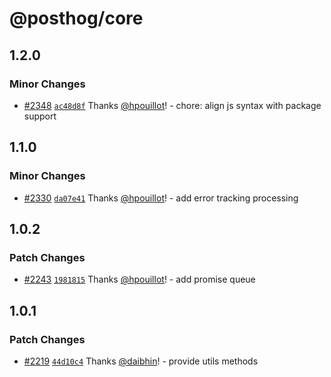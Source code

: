 # @posthog/core

## 1.2.0

### Minor Changes

- [#2348](https://github.com/PostHog/posthog-js/pull/2348) [`ac48d8f`](https://github.com/PostHog/posthog-js/commit/ac48d8fda3a4543f300ced705bce314a206cce6f) Thanks [@hpouillot](https://github.com/hpouillot)! - chore: align js syntax with package support

## 1.1.0

### Minor Changes

- [#2330](https://github.com/PostHog/posthog-js/pull/2330) [`da07e41`](https://github.com/PostHog/posthog-js/commit/da07e41ac2307803c302557a12b459491657a75f) Thanks [@hpouillot](https://github.com/hpouillot)! - add error tracking processing

## 1.0.2

### Patch Changes

- [#2243](https://github.com/PostHog/posthog-js/pull/2243) [`1981815`](https://github.com/PostHog/posthog-js/commit/19818159b7074098150bc79cfa2962761a14cb46) Thanks [@hpouillot](https://github.com/hpouillot)! - add promise queue

## 1.0.1

### Patch Changes

- [#2219](https://github.com/PostHog/posthog-js/pull/2219) [`44d10c4`](https://github.com/PostHog/posthog-js/commit/44d10c46c5378fa046320b7c50bd046eb1e75994) Thanks [@daibhin](https://github.com/daibhin)! - provide utils methods
